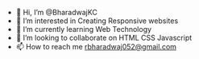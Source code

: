 - 👋 Hi, I’m @BharadwajKC
- 👀 I’m interested in Creating Responsive websites 
- 🌱 I’m currently learning Web Technology
- 💞️ I’m looking to collaborate on HTML CSS Javascript 
- 📫 How to reach me rbharadwaj052@gmail.com

<!---
BharadwajKC/BharadwajKC is a ✨ special ✨ repository because its `README.md` (this file) appears on your GitHub profile.
You can click the Preview link to take a look at your changes.
--->

